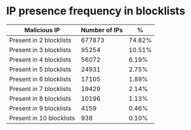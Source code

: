 # IP presence frequency in blocklists
| Malicious IP | Number of IPs | % |
|----|----|----|
| Present in 2 blocklists | 677873 | 74.82% |
| Present in 3 blocklists | 95254 | 10.51% |
| Present in 4 blocklists | 56072 | 6.19% |
| Present in 5 blocklists | 24931 | 2.75% |
| Present in 6 blocklists | 17105 | 1.89% |
| Present in 7 blocklists | 19429 | 2.14% |
| Present in 8 blocklists | 10196 | 1.13% |
| Present in 9 blocklists | 4159 | 0.46% |
| Present in 10 blocklists | 938 | 0.10% |
